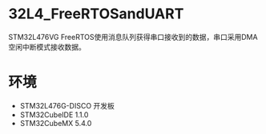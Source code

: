 # 32L4_FreeRTOSandUART
STM32L476VG FreeRTOS使用消息队列获得串口接收到的数据，串口采用DMA空闲中断模式接收数据。

# 环境

-   STM32L476G-DISCO 开发板
-   STM32CubeIDE 1.1.0
-   STM32CubeMX 5.4.0